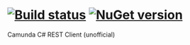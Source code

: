 # [![Build status](https://ci.appveyor.com/api/projects/status/3x35eh4fcp2pxd95?svg=true)](https://ci.appveyor.com/project/salajlan76175/camundacsharpclient) [![NuGet version](https://badge.fury.io/nu/camunda.svg)](https://badge.fury.io/nu/camunda)

Camunda C# REST Client (unofficial)

